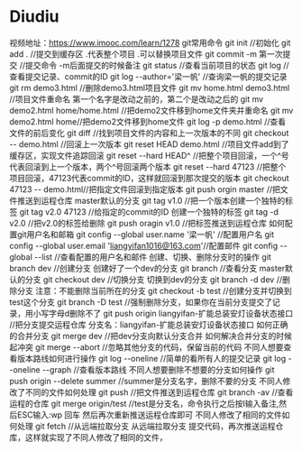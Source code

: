 # Diudiu

视频地址：https://www.imooc.com/learn/1278
git常用命令
git init //初始化
git add . //提交到缓存区 .代表整个项目 .可以替换项目文件
git commit -m 第一次提交 //提交命令 -m后面提交的时候备注
git status   //查看当前项目的状态
git log  //查看提交记录、commit的ID
git log --author='梁一帆' //查询梁一帆的提交记录
git rm  demo3.html //删除demo3.html项目文件
git mv home.html demo3.html //项目文件重命名 第一个名字是改动之前的，第二个是改动之后的
git mv demo2.html home/home.html //把demo2文件移到home文件夹并重命名
git mv  demo2.html home//把demo2文件移到home文件
git log -p demo.html //查看文件的前后变化 
git diff //找到项目文件的内容和上一次版本的不同
git checkout -- demo.html //回滚上一次版本
git reset HEAD demo.html //项目文件add到了缓存区，实现文件追踪回滚
git reset --hard HEAD^ //把整个项目回滚，一个^号代表回滚到上一个版本，两个^号回滚两个版本
git reset --hard 47123 //把整个项目回滚，47123代表commit的ID，这样就回滚到那次提交的版本
git checkout 47123 -- demo.html//把指定文件回滚到指定版本
git push orgin master //把文件推送到运程仓库 master默认的分支
git tag v1.0  //把一个版本创建一个独特的标签
git tag v2.0 47123 //给指定的commit的ID 创建一个独特的标签
git tag -d v2.0 //把v2.0的标签给删除
git push oragin v1.0 //把标签推送到运程仓库
如何配置git用户名和邮箱
git config --global user.name '梁一帆' //配置用户名
git config --global user.email 'liangyifan1016@163.com'//配置邮件
git config --global --list //查看配置的用户名和邮件
创建、切换、删除分支时的操作
git branch dev //创建分支  创建好了一个dev的分支
git branch //查看分支 master默认的分支
git checkout dev //切换分支 切换到dev的分支
git branch -d dev //删除分支 注意：不能删除当前所在的分支
git checkout -b test //创建分支并切换到test这个分支
git branch -D test //强制删除分支，如果你在当前分支提交了记录，用小写字母d删除不了
git push origin liangyifan-扩能总装安灯设备状态接口 //把分支提交运程仓库 分支名：liangyifan-扩能总装安灯设备状态接口
如何正确的合并分支
git merge dev //把dev分支向默认分支合并
如何解决合并分支的时候起冲突
git merge --abort //忽略其他分支的代码，保留当前的代码
不同人想要查看版本路线如何进行操作
git log --oneline //简单的看所有人的提交记录
git log --oneline --graph //查看版本路线
不同人想要删除不想要的分支如何操作
git push origin --delete summer //summer是分支名字，删除不要的分支 
不同人修改了不同的文件如何处理
git push //把文件推送到运程仓库
git branch -av //查看运程的仓库
git merge origin/test //test是分支名，命令执行之后按I输入备注,然后ESC输入:wp 回车 然后再次重新推送运程仓库即可
不同人修改了相同的文件如何处理
git fetch //从远端拉取分支
从远端拉取分支 提交代码，再次推送运程仓库，这样就实现了不同人修改了相同的文件， 
